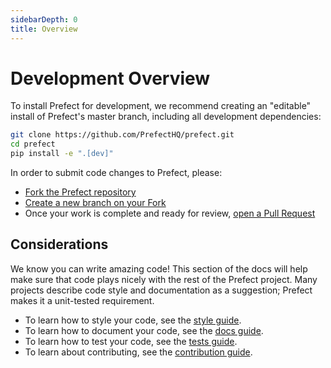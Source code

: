 ```yaml
---
sidebarDepth: 0
title: Overview
---
```



# Development Overview

To install Prefect for development, we recommend creating an "editable" install of Prefect's master branch, including all development dependencies:

```bash
git clone https://github.com/PrefectHQ/prefect.git
cd prefect
pip install -e ".[dev]"
```

In order to submit code changes to Prefect, please:
- [Fork the Prefect repository](https://help.github.com/en/articles/fork-a-repo)
- [Create a new branch on your Fork](https://help.github.com/en/desktop/contributing-to-projects/creating-a-branch-for-your-work)
- Once your work is complete and ready for review, [open a Pull Request](https://help.github.com/en/articles/creating-a-pull-request-from-a-fork)

## Considerations

We know you can write amazing code! This section of the docs will help make sure that code plays nicely with the rest of the Prefect project. Many projects describe code style and documentation as a suggestion; Prefect makes it a unit-tested requirement.

- To learn how to style your code, see the [style guide](style.md).
- To learn how to document your code, see the [docs guide](documentation.md).
- To learn how to test your code, see the [tests guide](tests.md).
- To learn about contributing, see the [contribution guide](contributing.md).
